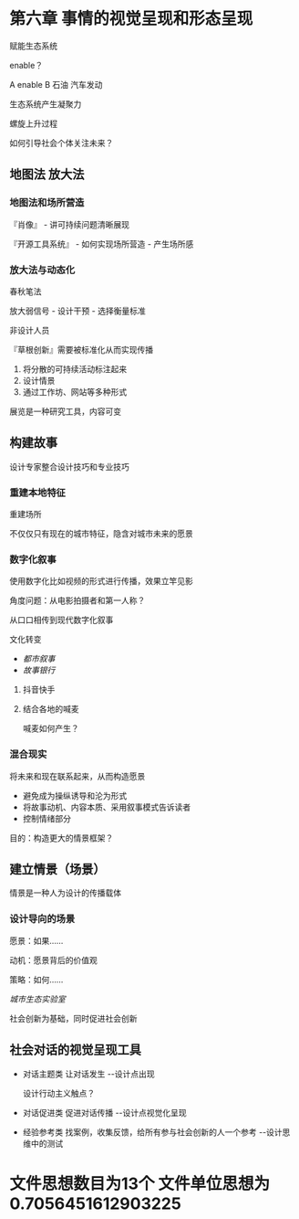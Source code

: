 # 第六章 事情的视觉呈现和形态呈现

赋能生态系统

enable？

A enable B 石油 汽车发动

生态系统产生凝聚力

螺旋上升过程

如何引导社会个体关注未来？

## 地图法 放大法

### 地图法和场所营造

『肖像』 - 讲可持续问题清晰展现

『开源工具系统』 - 如何实现场所营造 - 产生场所感

### 放大法与动态化

春秋笔法

放大弱信号 - 设计干预 - 选择衡量标准

非设计人员

『草根创新』需要被标准化从而实现传播

1. 将分散的可持续活动标注起来
2. 设计情景
3. 通过工作坊、网站等多种形式

展览是一种研究工具，内容可变

## 构建故事

设计专家整合设计技巧和专业技巧

### 重建本地特征

重建场所

不仅仅只有现在的城市特征，隐含对城市未来的愿景

### 数字化叙事

使用数字化比如视频的形式进行传播，效果立竿见影

角度问题：从电影拍摄者和第一人称？

从口口相传到现代数字化叙事

文化转变

* *都市叙事*
* *故事银行*



1. 抖音快手

2. 结合各地的喊麦

   喊麦如何产生？

### 混合现实

将未来和现在联系起来，从而构造愿景

* 避免成为操纵诱导和沦为形式
* 将故事动机、内容本质、采用叙事模式告诉读者
* 控制情绪部分

目的：构造更大的情景框架？

## 建立情景（场景）

情景是一种人为设计的传播载体

### 设计导向的场景

愿景：如果……

动机：愿景背后的价值观

策略：如何……

*城市生态实验室*

社会创新为基础，同时促进社会创新



## 社会对话的视觉呈现工具

* 对话主题类 让对话发生 --设计点出现

  设计行动主义触点？

* 对话促进类 促进对话传播 --设计点视觉化呈现

* 经验参考类 找案例，收集反馈，给所有参与社会创新的人一个参考 --设计思维中的测试










# 文件思想数目为13个 文件单位思想为0.7056451612903225